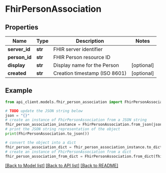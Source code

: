 # FhirPersonAssociation


## Properties

Name | Type | Description | Notes
------------ | ------------- | ------------- | -------------
**server_id** | **str** | FHIR server identifier | 
**person_id** | **str** | FHIR Person resource ID | 
**display** | **str** | Display name for the Person | [optional] 
**created** | **str** | Creation timestamp (ISO 8601) | [optional] 

## Example

```python
from api_client.models.fhir_person_association import FhirPersonAssociation

# TODO update the JSON string below
json = "{}"
# create an instance of FhirPersonAssociation from a JSON string
fhir_person_association_instance = FhirPersonAssociation.from_json(json)
# print the JSON string representation of the object
print(FhirPersonAssociation.to_json())

# convert the object into a dict
fhir_person_association_dict = fhir_person_association_instance.to_dict()
# create an instance of FhirPersonAssociation from a dict
fhir_person_association_from_dict = FhirPersonAssociation.from_dict(fhir_person_association_dict)
```
[[Back to Model list]](../README.md#documentation-for-models) [[Back to API list]](../README.md#documentation-for-api-endpoints) [[Back to README]](../README.md)


